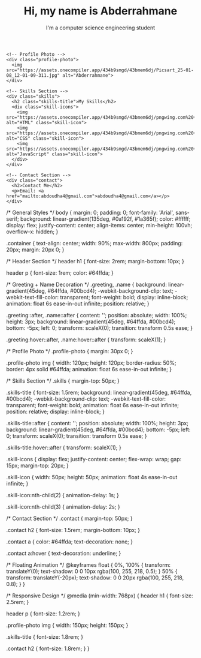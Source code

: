 <!DOCTYPE html>
<html lang="en">
<head>
  <meta charset="UTF-8">
  <meta name="viewport" content="width=device-width, initial-scale=1.0">
  <title>Abderrahmane - Portfolio</title>
  <link rel="stylesheet" href="styles.css">
</head>
<body>
  <div class="container">
    <!-- Header Section -->
    <header>
      <h1>
        <span class="greeting">Hi, my name is</span>
        <span class="name">Abderrahmane</span>
      </h1>
      <p>I'm a computer science engineering student</p>
    </header>

    <!-- Profile Photo -->
    <div class="profile-photo">
      <img src="https://assets.onecompiler.app/434b9smgd/43bmem6dj/Picsart_25-01-08_12-01-09-311.jpg" alt="Abderrahmane">
    </div>

    <!-- Skills Section -->
    <div class="skills">
      <h2 class="skills-title">My Skills</h2>
      <div class="skill-icons">
        <img src="https://assets.onecompiler.app/434b9smgd/43bmem6dj/pngwing.com%20(3).png" alt="HTML" class="skill-icon">
        <img src="https://assets.onecompiler.app/434b9smgd/43bmem6dj/pngwing.com%20(5).png" alt="CSS" class="skill-icon">
        <img src="https://assets.onecompiler.app/434b9smgd/43bmem6dj/pngwing.com%20(6).png" alt="JavaScript" class="skill-icon">
      </div>
    </div>

    <!-- Contact Section -->
    <div class="contact">
      <h2>Contact Me</h2>
      <p>Email: <a href="mailto:abdoudha4@gmail.com">abdoudha4@gmail.com</a></p>
    </div>
  </div>

  <script src="script.js"></script>
</body>
</html>
/* General Styles */
body {
  margin: 0;
  padding: 0;
  font-family: 'Arial', sans-serif;
  background: linear-gradient(135deg, #0a192f, #1a365f);
  color: #ffffff;
  display: flex;
  justify-content: center;
  align-items: center;
  min-height: 100vh;
  overflow-x: hidden;
}

.container {
  text-align: center;
  width: 90%;
  max-width: 800px;
  padding: 20px;
  margin: 20px 0;
}

/* Header Section */
header h1 {
  font-size: 2rem;
  margin-bottom: 10px;
}

header p {
  font-size: 1rem;
  color: #64ffda;
}

/* Greeting + Name Decoration */
.greeting,
.name {
  background: linear-gradient(45deg, #64ffda, #00bcd4);
  -webkit-background-clip: text;
  -webkit-text-fill-color: transparent;
  font-weight: bold;
  display: inline-block;
  animation: float 6s ease-in-out infinite;
  position: relative;
}

.greeting::after,
.name::after {
  content: '';
  position: absolute;
  width: 100%;
  height: 3px;
  background: linear-gradient(45deg, #64ffda, #00bcd4);
  bottom: -5px;
  left: 0;
  transform: scaleX(0);
  transition: transform 0.5s ease;
}

.greeting:hover::after,
.name:hover::after {
  transform: scaleX(1);
}

/* Profile Photo */
.profile-photo {
  margin: 30px 0;
}

.profile-photo img {
  width: 120px;
  height: 120px;
  border-radius: 50%;
  border: 4px solid #64ffda;
  animation: float 6s ease-in-out infinite;
}

/* Skills Section */
.skills {
  margin-top: 50px;
}

.skills-title {
  font-size: 1.5rem;
  background: linear-gradient(45deg, #64ffda, #00bcd4);
  -webkit-background-clip: text;
  -webkit-text-fill-color: transparent;
  font-weight: bold;
  animation: float 6s ease-in-out infinite;
  position: relative;
  display: inline-block;
}

.skills-title::after {
  content: '';
  position: absolute;
  width: 100%;
  height: 3px;
  background: linear-gradient(45deg, #64ffda, #00bcd4);
  bottom: -5px;
  left: 0;
  transform: scaleX(0);
  transition: transform 0.5s ease;
}

.skills-title:hover::after {
  transform: scaleX(1);
}

.skill-icons {
  display: flex;
  justify-content: center;
  flex-wrap: wrap;
  gap: 15px;
  margin-top: 20px;
}

.skill-icon {
  width: 50px;
  height: 50px;
  animation: float 4s ease-in-out infinite;
}

.skill-icon:nth-child(2) {
  animation-delay: 1s;
}

.skill-icon:nth-child(3) {
  animation-delay: 2s;
}

/* Contact Section */
.contact {
  margin-top: 50px;
}

.contact h2 {
  font-size: 1.5rem;
  margin-bottom: 10px;
}

.contact a {
  color: #64ffda;
  text-decoration: none;
}

.contact a:hover {
  text-decoration: underline;
}

/* Floating Animation */
@keyframes float {
  0%, 100% {
    transform: translateY(0);
    text-shadow: 0 0 10px rgba(100, 255, 218, 0.5);
  }
  50% {
    transform: translateY(-20px);
    text-shadow: 0 0 20px rgba(100, 255, 218, 0.8);
  }
}

/* Responsive Design */
@media (min-width: 768px) {
  header h1 {
    font-size: 2.5rem;
  }

  header p {
    font-size: 1.2rem;
  }

  .profile-photo img {
    width: 150px;
    height: 150px;
  }

  .skills-title {
    font-size: 1.8rem;
  }

  .contact h2 {
    font-size: 1.8rem;
  }
}
